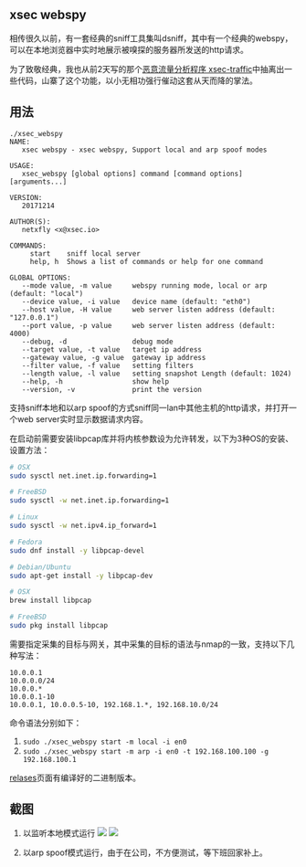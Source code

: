 ## xsec webspy

相传很久以前，有一套经典的sniff工具集叫dsniff，其中有一个经典的webspy，可以在本地浏览器中实时地展示被嗅探的服务器所发送的http请求。

为了致敬经典，我也从前2天写的那个[恶意流量分析程序 xsec-traffic](https://github.com/netxfly/xsec-traffic)中抽离出一些代码，山寨了这个功能，以小无相功强行催动这套从天而降的掌法。

## 用法
```
./xsec_webspy
NAME:
   xsec webspy - xsec webspy, Support local and arp spoof modes

USAGE:
   xsec_webspy [global options] command [command options] [arguments...]

VERSION:
   20171214

AUTHOR(S):
   netxfly <x@xsec.io>

COMMANDS:
     start    sniff local server
     help, h  Shows a list of commands or help for one command

GLOBAL OPTIONS:
   --mode value, -m value     webspy running mode, local or arp (default: "local")
   --device value, -i value   device name (default: "eth0")
   --host value, -H value     web server listen address (default: "127.0.0.1")
   --port value, -p value     web server listen address (default: 4000)
   --debug, -d                debug mode
   --target value, -t value   target ip address
   --gateway value, -g value  gateway ip address
   --filter value, -f value   setting filters
   --length value, -l value   setting snapshot Length (default: 1024)
   --help, -h                 show help
   --version, -v              print the version
```

支持sniff本地和以arp spoof的方式sniff同一lan中其他主机的http请求，并打开一个web server实时显示数据请求内容。

在启动前需要安装libpcap库并将内核参数设为允许转发，以下为3种OS的安装、设置方法：

```bash
# OSX
sudo sysctl net.inet.ip.forwarding=1

# FreeBSD
sudo sysctl -w net.inet.ip.forwarding=1

# Linux
sudo sysctl -w net.ipv4.ip_forward=1

# Fedora
sudo dnf install -y libpcap-devel

# Debian/Ubuntu
sudo apt-get install -y libpcap-dev

# OSX
brew install libpcap

# FreeBSD
sudo pkg install libpcap
```

需要指定采集的目标与网关，其中采集的目标的语法与nmap的一致，支持以下几种写法：

```shell
10.0.0.1
10.0.0.0/24
10.0.0.*
10.0.0.1-10
10.0.0.1, 10.0.0.5-10, 192.168.1.*, 192.168.10.0/24
```

命令语法分别如下：

1. `sudo ./xsec_webspy start -m local -i en0`
1. `sudo ./xsec_webspy start -m arp -i en0 -t 192.168.100.100 -g 192.168.100.1`

[relases](https://github.com/netxfly/xsec-webspy/releases)页面有编译好的二进制版本。

## 截图
1. 以监听本地模式运行
![](http://x.xsec.io/static/upload/201712140608467.png)
![](http://x.xsec.io/static/upload/201712141014256.png)

1. 以arp spoof模式运行，由于在公司，不方便测试，等下班回家补上。
